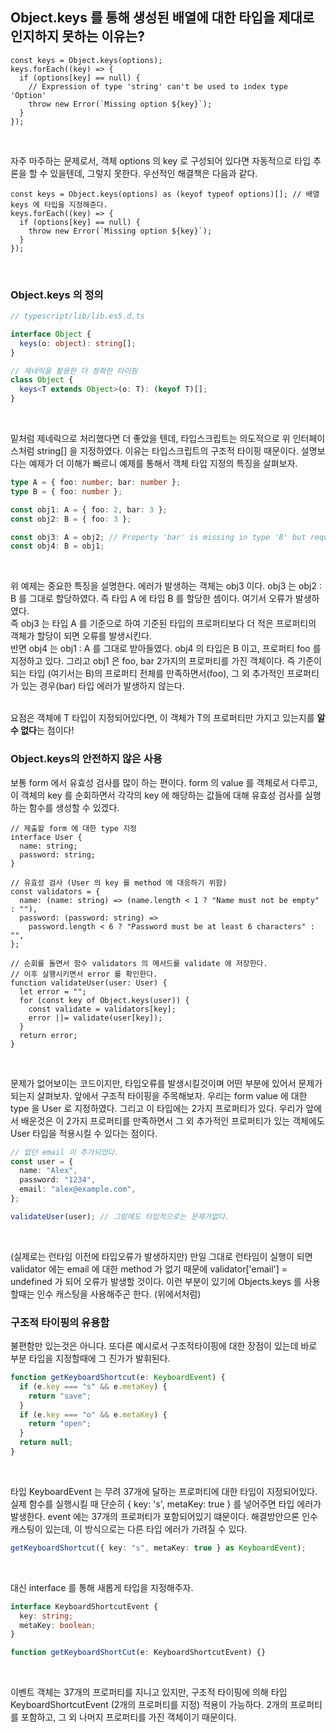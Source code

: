 ## Object.keys 를 통해 생성된 배열에 대한 타입을 제대로 인지하지 못하는 이유는?

```tsx
const keys = Object.keys(options);
keys.forEach((key) => {
  if (options[key] == null) {
    // Expression of type 'string' can't be used to index type 'Option'
    throw new Error(`Missing option ${key}`);
  }
});
```

<br />

자주 마주하는 문제로서, 객체 options 의 key 로 구성되어 있다면 자동적으로 타입 추론을 할 수 있을텐데, 그렇지 못한다. 우선적인 해결책은 다음과 같다.
<br />

```tsx
const keys = Object.keys(options) as (keyof typeof options)[]; // 배열 keys 에 타입을 지정해준다.
keys.forEach((key) => {
  if (options[key] == null) {
    throw new Error(`Missing option ${key}`);
  }
});
```

<br />

### Object.keys 의 정의

```ts
// typescript/lib/lib.es5.d.ts

interface Object {
  keys(o: object): string[];
}

// 제네릭을 활용한 더 정확한 타이핑
class Object {
  keys<T extends Object>(o: T): (keyof T)[];
}
```

<br />

밑처럼 제네릭으로 처리했다면 더 좋았을 텐데, 타입스크립트는 의도적으로 위 인터페이스처럼 string[] 을 지정하였다. 이유는 타입스크립트의 구조적 타이핑 때문이다.
설명보다는 예제가 더 이해가 빠르니 예제를 통해서 객체 타입 지정의 특징을 살펴보자. <br />

```ts
type A = { foo: number; bar: number };
type B = { foo: number };

const obj1: A = { foo: 2, bar: 3 };
const obj2: B = { foo: 3 };

const obj3: A = obj2; // Property 'bar' is missing in type 'B' but required in type 'A'
const obj4: B = obj1;
```

<br />

위 예제는 중요한 특징을 설명한다. 에러가 발생하는 객체는 obj3 이다. obj3 는 obj2 : B 를 그대로 할당하였다. 즉 타입 A 에 타입 B 를 할당한 셈이다. 여기서 오류가 발생하였다. <br />
즉 obj3 는 타입 A 를 기준으로 하여 기준된 타입의 프로퍼티보다 더 적은 프로퍼티의 객체가 할당이 되면 오류를 발생시킨다. <br />
반면 obj4 는 obj1 : A 를 그대로 받아들였다. obj4 의 타입은 B 이고, 프로퍼티 foo 를 지정하고 있다. 그리고 obj1 은 foo, bar 2가지의 프로퍼티를 가진 객체이다. 즉 기준이 되는 타입 (여기서는 B)의 프로퍼티 전체를 만족하면서(foo), 그 외 추가적인 프로퍼티가 있는 경우(bar) 타입 에러가 발생하지 않는다. <br /><br />

요점은 객체에 T 타입이 지정되어있다면, 이 객체가 T의 프로퍼티만 가지고 있는지를 <strong>알 수 없다</strong>는 점이다!

### Object.keys의 안전하지 않은 사용

보통 form 에서 유효성 검사를 많이 하는 편이다. form 의 value 를 객체로서 다루고, 이 객체의 key 를 순회하면서 각각의 key 에 해당하는 값들에 대해 유효성 검사를 실행하는 함수를 생성할 수 있겠다. <br />

```tsx
// 제출할 form 에 대한 type 지정
interface User {
  name: string;
  password: string;
}

// 유효성 검사 (User 의 key 를 method 에 대응하기 위함)
const validators = {
  name: (name: string) => (name.length < 1 ? "Name must not be empty" : ""),
  password: (password: string) =>
    password.length < 6 ? "Password must be at least 6 characters" : "",
};

// 순회를 돌면서 함수 validators 의 메서드를 validate 에 저장한다.
// 이후 실행시키면서 error 를 확인한다.
function validateUser(user: User) {
  let error = "";
  for (const key of Object.keys(user)) {
    const validate = validators[key];
    error ||= validate(user[key]);
  }
  return error;
}
```

<br />

문제가 없어보이는 코드이지만, 타입오류를 발생시킬것이며 어떤 부분에 있어서 문제가 되는지 살펴보자. 앞에서 구조적 타이핑을 주목해보자. 우리는 form value 에 대한 type 을 User 로 지정하였다. 그리고 이 타입에는 2가지 프로퍼티가 있다. 우리가 앞에서 배운것은 이 2가지 프로퍼티를 만족하면서 그 외 추가적인 프로퍼티가 있는 객체에도 User 타입을 적용시킬 수 있다는 점이다. <br />

```ts
// 없던 email 이 추가되었다.
const user = {
  name: "Alex",
  password: "1234",
  email: "alex@example.com",
};

validateUser(user); // 그럼에도 타입적으로는 문제가없다.
```

<br />

(실제로는 런타임 이전에 타입오류가 발생하지만) 만일 그대로 런타임이 실행이 되면 validator 에는 email 에 대한 method 가 없기 때문에 validator['email'] = undefined 가 되어 오류가 발생할 것이다. 이런 부분이 있기에 Objects.keys 를 사용할때는 인수 캐스팅을 사용해주곤 한다. (위에서처럼)

### 구조적 타이핑의 유용함

불편함만 있는것은 아니다. 또다른 예시로서 구조적타이핑에 대한 장점이 있는데 바로 부분 타입을 지정할때에 그 진가가 발휘된다. <br />

```ts
function getKeyboardShortcut(e: KeyboardEvent) {
  if (e.key === "s" && e.metaKey) {
    return "save";
  }
  if (e.key === "o" && e.metaKey) {
    return "open";
  }
  return null;
}
```

<br />

타입 KeyboardEvent 는 무려 37개에 달하는 프로퍼티에 대한 타입이 지정되어있다. 실제 함수를 실행시킬 때 단순히 { key: 's', metaKey: true } 를 넣어주면 타입 에러가 발생한다. event 에는 37개의 프로퍼티가 포함되어있기 떄문이다. 해결방안으론 인수 캐스팅이 있는데, 이 방식으로는 다른 타입 에러가 가려질 수 있다. <br />

```ts
getKeyboardShortcut({ key: "s", metaKey: true } as KeyboardEvent);
```

<br />

대신 interface 를 통해 새롭게 타입을 지정해주자. <br />

```ts
interface KeyboardShortcutEvent {
  key: string;
  metaKey: boolean;
}

function getKeyboardShortCut(e: KeyboardShortcutEvent) {}
```

<br />

이벤트 객체는 37개의 프로퍼티를 지니고 있지만, 구조적 타이핑에 의해 타입 KeyboardShortcutEvent (2개의 프로퍼티를 지정) 적용이 가능하다. 2개의 프로퍼티를 포함하고, 그 외 나머지 프로퍼티를 가진 객체이기 때문이다.
